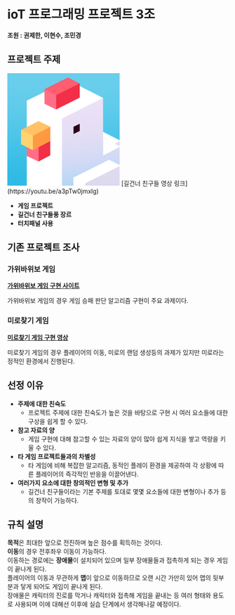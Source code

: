 # ioT 프로그래밍 프로젝트 3조

**조원 : 권제한, 이현수, 조민경**

## 프로젝트 주제

<img src="https://github.com/ioT-Team-Project-3/Team3-Project/blob/main/img/Crossy%20Road.png?raw=true" width="256" height="256">
[길건너 친구들 영상 링크](https://youtu.be/a3pTw0jmxlg)

- **게임 프로젝트**
- **길건너 친구들풍 장르**
- **터치패널 사용**

## 기존 프로젝트 조사

### 가위바위보 게임

**[가위바위보 게임 구현 사이트](https://makethat.tistory.com/51)**

가위바위보 게임의 경우 게임 승패 판단 알고리즘 구현이 주요 과제이다.

### 미로찾기 게임

**[미로찾기 게임 구현 영상](https://www.youtube.com/watch?v=Rb5N4lyOm0U)**

미로찾기 게임의 경우 플레이어의 이동, 미로의 랜덤 생성등의 과제가 있지만 미로라는 정적인 환경에서 진행된다.

## 선정 이유

- **주제에 대한 친숙도**
    + 프로젝트 주제에 대한 친숙도가 높은 것을 바탕으로 구현 시 여러 요소들에 대한 구상을 쉽게 할 수 있다.
- **참고 자료의 양**
    + 게임 구현에 대해 참고할 수 있는 자료의 양이 많아 쉽게 지식을 쌓고 역량을 키울 수 있다.
- **타 게임 프로젝트들과의 차별성**
    + 타 게임에 비해 복잡한 알고리즘, 동적인 플레이 환경을 제공하여 각 상황에 따른 플레이어의 즉각적인 반응을 이끌어낸다.
- **여러가지 요소에 대한 창의적인 변형 및 추가**
    + 길건너 친구들이라는 기본 주제를 토대로 몇몇 요소들에 대한 변형이나 추가 등의 창작이 가능하다.

## 규칙 설명

**목적**은 최대한 앞으로 전진하며 높은 점수를 획득하는 것이다.  
**이동**의 경우 전후좌우 이동이 가능하다.  
이동하는 경로에는 **장애물**이 설치되어 있으며 일부 장애물들과 접촉하게 되는 경우 게임이 끝나게 된다.  
플레이어의 이동과 무관하게 **맵**이 앞으로 이동하므로 오랜 시간 가만히 있어 맵의 뒷부분과 닿게 되어도 게임이 끝나게 된다.  
장애물은 캐릭터의 진로를 막거나 캐릭터와 접촉해 게임을 끝내는 등 여러 형태와 용도로 사용되며 이에 대해선 이후에 실습 단계에서 생각해나갈 예정이다.

